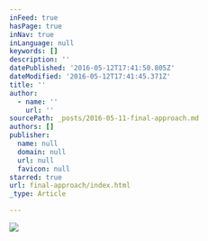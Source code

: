 ```yaml
---
inFeed: true
hasPage: true
inNav: true
inLanguage: null
keywords: []
description: ''
datePublished: '2016-05-12T17:41:50.805Z'
dateModified: '2016-05-12T17:41:45.371Z'
title: ''
author:
  - name: ''
    url: ''
sourcePath: _posts/2016-05-11-final-approach.md
authors: []
publisher:
  name: null
  domain: null
  url: null
  favicon: null
starred: true
url: final-approach/index.html
_type: Article

---
```

![](https://the-grid-user-content.s3-us-west-2.amazonaws.com/4054d3b2-103e-4ac3-9b13-a82150dc7043.png)